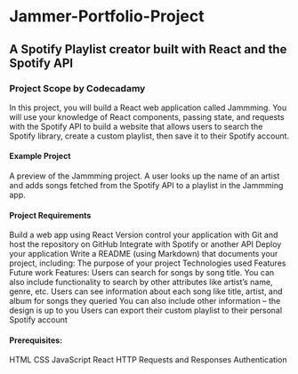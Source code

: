 # Jammer-Portfolio-Project
## A Spotify Playlist creator built with React and the Spotify API

### Project Scope by Codecadamy

In this project, you will build a React web application called Jammming. You will use your knowledge of React components, passing state, and requests with the Spotify API to build a website that allows users to search the Spotify library, create a custom playlist, then save it to their Spotify account.

#### Example Project
A preview of the Jammming project. A user looks up the name of an artist and adds songs fetched from the Spotify API to a playlist in the Jammming app.

#### Project Requirements
Build a web app using React
Version control your application with Git and host the repository on GitHub
Integrate with Spotify or another API
Deploy your application
Write a README (using Markdown) that documents your project, including:
The purpose of your project
Technologies used
Features
Future work
Features:
Users can search for songs by song title.
You can also include functionality to search by other attributes like artist’s name, genre, etc.
Users can see information about each song like title, artist, and album for songs they queried
You can also include other information – the design is up to you
Users can export their custom playlist to their personal Spotify account

#### Prerequisites:
HTML
CSS
JavaScript
React
HTTP Requests and Responses
Authentication
